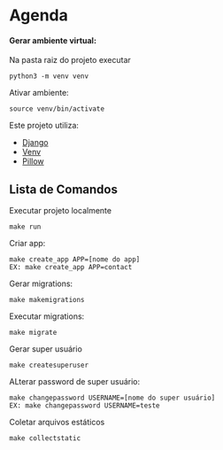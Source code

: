 # Agenda


#### Gerar ambiente virtual:

Na pasta raiz do projeto executar

```
python3 -m venv venv
```

Ativar ambiente:

```
source venv/bin/activate
```

Este projeto utiliza: 

- [Django](https://www.djangoproject.com)
- [Venv](https://docs.python.org/3/library/venv.html)
- [Pillow](https://pillow.readthedocs.io/en/stable/)



## Lista de Comandos

Executar projeto localmente

```
make run
```
Criar app:

```
make create_app APP=[nome do app]
EX: make create_app APP=contact
```

Gerar migrations:

```
make makemigrations
```

Executar migrations:

```
make migrate
```

Gerar super usuário

```
make createsuperuser
```

ALterar password de  super usuário:

```
make changepassword USERNAME=[nome do super usuário]
EX: make changepassword USERNAME=teste
```

Coletar arquivos estáticos

```
make collectstatic
```